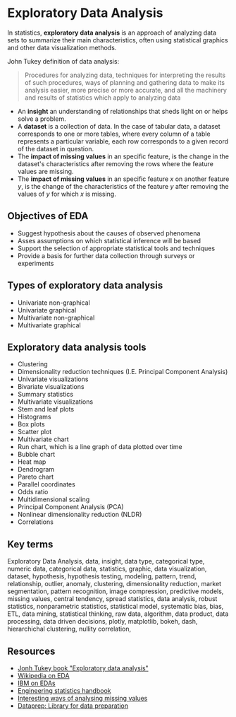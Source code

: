# Exploratory Data Analysis
In statistics, **exploratory data analysis** is an approach of analyzing data sets
to summarize their main characteristics, often using statistical graphics and
other data visualization methods.

John Tukey definition of data analysis:
> Procedures for analyzing data, techniques for interpreting the results of such
procedures, ways of planning and gathering data to make its analysis easier,
more precise or more accurate, and all the machinery and results of statistics
which apply to analyzing data

- An **insight** an understanding of relationships that sheds light on or helps solve
a problem.
- A **dataset** is a collection of data. In the case of tabular data, a dataset
corresponds to one or more tables, where every column of a table represents a
particular variable, each row corresponds to a given record of the dataset in
question.
- The **impact of missing values** in an specific feature, is the change in the
dataset's characteristics after removing the rows where the feature values
are missing.
- The **impact of missing values** in an specific feature *x* on another feature *y*,
is the change of the characteristics of the feature *y* after removing the values of
*y* for which *x* is missing.


## Objectives of EDA
- Suggest hypothesis about the causes of observed phenomena
- Asses assumptions on which statistical inference will be based
- Support the selection of appropriate statistical tools and techniques
- Provide a basis for further data collection through surveys or experiments


## Types of exploratory data analysis
- Univariate non-graphical
- Univariate graphical
- Multivariate non-graphical
- Multivariate graphical


## Exploratory data analysis tools
- Clustering
- Dimensionality reduction techniques (I.E. Principal Component Analysis)
- Univariate visualizations
- Bivariate visualizations
- Summary statistics
- Multivariate visualizations
- Stem and leaf plots
- Histograms
- Box plots
- Scatter plot
- Multivariate chart
- Run chart, which is a line graph of data plotted over time
- Bubble chart
- Heat map
- Dendrogram
- Pareto chart
- Parallel coordinates
- Odds ratio
- Multidimensional scaling
- Principal Component Analysis (PCA)
- Nonlinear dimensionality reduction (NLDR)
- Correlations


## Key terms
Exploratory Data Analysis, data, insight, data type, categorical type,
numeric data, categorical data, statistics, graphic, data visualization,
dataset, hypothesis, hypothesis testing, modeling, pattern, trend, relationship,
outlier, anomaly, clustering, dimensionality reduction, market segmentation,
pattern recognition, image compression, predictive models, missing values,
central tendency, spread statistics, data analysis, robust statistics,
nonparametric statistics, statistical model, systematic bias, bias, ETL,
data mining, statistical thinking, raw data, algorithm, data product,
data processing, data driven decisions, plotly, matplotlib, bokeh, dash,
hierarchichal clustering, nullity correlation,


## Resources
- [Jonh Tukey book "Exploratory data analysis"](https://archive.org/details/exploratorydataa00tuke_0/page/n1/mode/2up)
- [Wikipedia on EDA](https://en.wikipedia.org/wiki/Exploratory_data_analysis)
- [IBM on EDAs](https://www.ibm.com/cloud/learn/exploratory-data-analysis)
- [Engineering statistics handbook](https://www.itl.nist.gov/div898/handbook/eda/eda.htm)
- [Interesting ways of analysing missing values](https://docs.dataprep.ai/user_guide/eda/plot_missing.html)
- [Dataprep: Library for data preparation](https://docs.dataprep.ai/index.html)
